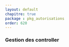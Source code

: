 ```yaml
---
layout: default
chapitre: true
package : pkg_autorisations
order: 620
---
```


### Gestion des controller

<!-- TODO backend-1 : pkg_autorisations - Gestion des controller -->

<!-- TODO backend-3 : pkg_autorisations - Insertion automatique des actions-->